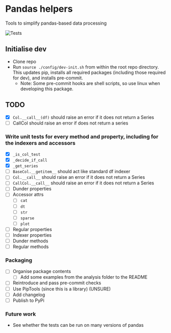 # Pandas helpers

Tools to simplify pandas-based data processing

![Tests](https://github.com/jakeantmann/pandas_helpers/actions/workflows/tests.yml/badge.svg)

## Initialise dev

- Clone repo
- Run `source ./config/dev-init.sh` from within the root repo directory. This updates pip, installs all required packages (including those required for dev), and installs pre-commit.
  - Note: Some pre-commit hooks are shell scripts, so use linux when developing this package.

## TODO

- [x] `Col.__call__(df)` should raise an error if it does not return a Series
- [ ] CallCol should raise an error if does not return a series

### Write unit tests for every method and property, including for the indexers and accessors

- [x] `_is_col_test`
- [x] `_decide_if_call`
- [x] `_get_series`
- [ ] `BaseCol.__getitem__` should act like standard df indexer
- [ ] `Col.__call__` should raise an error if it does not return a Series
- [ ] `CallCol.__call__` should raise an error if it does not return a Series
- [ ] Dunder properties
- [ ] Accessor attrs
  - [ ] `cat`
  - [ ] `dt`
  - [ ] `str`
  - [ ] `sparse`
  - [ ] `plot`
- [ ] Regular properties
- [ ] Indexer properties
- [ ] Dunder methods
- [ ] Regular methods

### Packaging

- [ ] Organise package contents
  - [ ] Add some examples from the analysis folder to the README
- [ ] Reintroduce and pass pre-commit checks
- [ ] Use PipTools (since this is a library) (UNSURE)
- [ ] Add changelog
- [ ] Publish to PyPi

### Future work

- See whether the tests can be run on many versions of pandas
